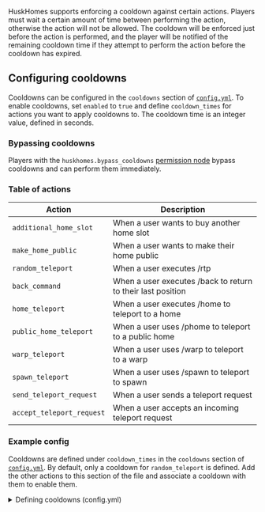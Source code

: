 HuskHomes supports enforcing a cooldown against certain actions. Players must wait a certain amount of time between performing the action, otherwise the action will not be allowed. The cooldown will be enforced just before the action is performed, and the player will be notified of the remaining cooldown time if they attempt to perform the action before the cooldown has expired.

## Configuring cooldowns
Cooldowns can be configured in the `cooldowns` section of [`config.yml`](config-files). To enable cooldowns, set `enabled` to `true` and define `cooldown_times` for actions you want to apply cooldowns to. The cooldown time is an integer value, defined in seconds.

### Bypassing cooldowns
Players with the `huskhomes.bypass_cooldowns` [permission node](commands) bypass cooldowns and can perform them immediately.

### Table of actions
| Action                    | Description                                                 |
|---------------------------|-------------------------------------------------------------|
| `additional_home_slot`    | When a user wants to buy another home slot                  |
| `make_home_public`        | When a user wants to make their home public                 |
| `random_teleport`         | When a user executes /rtp                                   |
| `back_command`            | When a user executes /back to return to their last position |
| `home_teleport`           | When a user executes /home to teleport to a home            |
| `public_home_teleport`    | When a user uses /phome to teleport to a public home        |
| `warp_teleport`           | When a user uses /warp to teleport to a warp                |
| `spawn_teleport`          | When a user uses /spawn to teleport to spawn                |
| `send_teleport_request`   | When a user sends a teleport request                        |
| `accept_teleport_request` | When a user accepts an incoming teleport request            |

### Example config
Cooldowns are defined under `cooldown_times` in the `cooldowns` section of [`config.yml`](config-files). By default, only a cooldown for `random_teleport` is defined. Add the other actions to this section of the file and associate a cooldown with them to enable them.

<details>
<summary>Defining cooldowns (config.yml)</summary>

```yaml
cooldowns:
  # Whether to apply a cooldown between performing certain actions
  enabled: true
  # Set a cooldown between performing actions (in seconds). Docs: https://william278.net/docs/huskhomes/cooldowns/
  cooldown_times:
    additional_home_slot: 0
    make_home_public: 0
    random_teleport: 600
    back_command: 0
    home_teleport: 0
    public_home_teleport: 0
    warp_teleport: 0
    spawn_teleport: 0
    send_teleport_request: 0
    accept_teleport_request: 0
```
</details>
